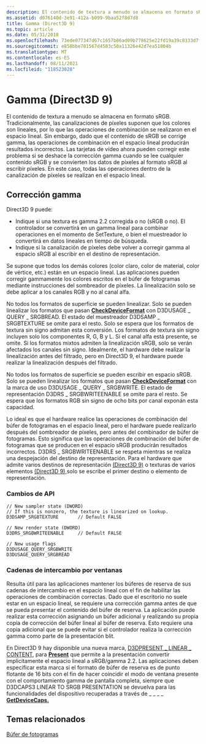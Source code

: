```yaml
---
description: El contenido de textura a menudo se almacena en formato sRGB.
ms.assetid: d076140d-3e91-412a-b099-9baa52f8d7d8
title: Gamma (Direct3D 9)
ms.topic: article
ms.date: 05/31/2018
ms.openlocfilehash: 73ede077347d67c1657b86ad09b778625e22fd19a39c8333d7f11fec51be53b1
ms.sourcegitcommit: e858bbe701567d4583c50a11326e42d7ea51804b
ms.translationtype: MT
ms.contentlocale: es-ES
ms.lasthandoff: 08/11/2021
ms.locfileid: "118523028"
---
```

# <a name="gamma-direct3d-9"></a>Gamma (Direct3D 9)

El contenido de textura a menudo se almacena en formato sRGB. Tradicionalmente, las canalizaciones de píxeles suponen que los colores son lineales, por lo que las operaciones de combinación se realizaron en el espacio lineal. Sin embargo, dado que el contenido de sRGB se corrige gamma, las operaciones de combinación en el espacio lineal producirán resultados incorrectos. Las tarjetas de vídeo ahora pueden corregir este problema si se deshace la corrección gamma cuando se lee cualquier contenido sRGB y se convierten los datos de píxeles al formato sRGB al escribir píxeles. En este caso, todas las operaciones dentro de la canalización de píxeles se realizan en el espacio lineal.

## <a name="gamma-correction"></a>Corrección gamma

Direct3D 9 puede:

-   Indique si una textura es gamma 2.2 corregida o no (sRGB o no). El controlador se convertirá en un gamma lineal para combinar operaciones en el momento de SetTexture, o bien el muestreador lo convertirá en datos lineales en tiempo de búsqueda.
-   Indique si la canalización de píxeles debe volver a corregir gamma al espacio sRGB al escribir en el destino de representación.

Se supone que todos los demás colores (color claro, color de material, color de vértice, etc.) están en un espacio lineal. Las aplicaciones pueden corregir gammamente los colores escritos en el búfer de fotogramas mediante instrucciones del sombreador de píxeles. La linealización solo se debe aplicar a los canales RGB y no al canal alfa.

No todos los formatos de superficie se pueden linealizar. Solo se pueden linealizar los formatos que pasan [**CheckDeviceFormat**](/windows/win32/api/d3d9/nf-d3d9-idirect3d9-checkdeviceformat) con D3DUSAGE \_ QUERY \_ SRGBREAD. El estado del muestreador D3DSAMP \_ SRGBTEXTURE se omite para el resto. Solo se espera que los formatos de textura sin signo admitan esta conversión. Los formatos de textura sin signo incluyen solo los componentes R, G, B y L. Si el canal alfa está presente, se omite. Si los formatos mixtos admiten la linealización sRGB, solo se verán afectados los canales sin signo. Idealmente, el hardware debe realizar la linealización antes del filtrado, pero en Direct3D 9, el hardware puede realizar la linealización después del filtrado.

No todos los formatos de superficie se pueden escribir en espacio sRGB. Solo se pueden linealizar los formatos que pasan [**CheckDeviceFormat**](/windows/win32/api/d3d9/nf-d3d9-idirect3d9-checkdeviceformat) con la marca de uso D3DUSAGE \_ QUERY \_ SRGBWRITE. El estado de representación D3DRS \_ SRGBWRITEENABLE se omite para el resto. Se espera que los formatos RGB sin signo de ocho bits por canal exponán esta capacidad.

Lo ideal es que el hardware realice las operaciones de combinación del búfer de fotogramas en el espacio lineal, pero el hardware puede realizarlo después del sombreador de píxeles, pero antes del combinador de búfer de fotogramas. Esto significa que las operaciones de combinación del búfer de fotogramas que se producen en el espacio sRGB producirán resultados incorrectos. D3DRS \_ SRGBWRITEENABLE se respeta mientras se realiza una despejación del destino de representación. Para el hardware que admite varios destinos de representación [(Direct3D 9)](multiple-render-targets.md) o texturas de varios elementos [(Direct3D 9),](multiple-element-textures.md)solo se escribe el primer destino o elemento de representación.

### <a name="api-changes"></a>Cambios de API


```
// New sampler state (DWORD)
// If this is nonzero, the texture is linearized on lookup.
D3DSAMP_SRGBTEXTURE       // Default FALSE

// New render state (DWORD)
D3DRS_SRGBWRITEENABLE     // Default FALSE

// New usage flags
D3DUSAGE_QUERY_SRGBWRITE
D3DUSAGE_QUERY_SRGBREAD
```



### <a name="windowed-swap-chains"></a>Cadenas de intercambio por ventanas

Resulta útil para las aplicaciones mantener los búferes de reserva de sus cadenas de intercambio en el espacio lineal con el fin de habilitar las operaciones de combinación correctas. Dado que el escritorio no suele estar en un espacio lineal, se requiere una corrección gamma antes de que se pueda presentar el contenido del búfer de reserva. La aplicación puede realizar esta corrección asignando un búfer adicional y realizando su propia copia de corrección del búfer lineal al búfer de reserva. Esto requiere una copia adicional que se puede evitar si el controlador realiza la corrección gamma como parte de la presentación blit.

En Direct3D 9 hay disponible una nueva marca, [D3DPRESENT \_ LINEAR \_ CONTENT](d3dpresent.md), para [**Present**](/windows/desktop/api) que permite a la presentación convertir implícitamente el espacio lineal a sRGB/gamma 2.2. Las aplicaciones deben especificar esta marca si el formato de búfer de reserva es de punto flotante de 16 bits con el fin de hacer coincidir el modo de ventana presente con el comportamiento gamma de pantalla completa, siempre que D3DCAPS3 LINEAR TO SRGB PRESENTATION se devuelva para las funcionalidades del dispositivo recuperadas a través de \_ \_ \_ \_ [**GetDeviceCaps.**](/windows/win32/api/d3d9helper/nf-d3d9helper-idirect3ddevice9-getdevicecaps)

## <a name="related-topics"></a>Temas relacionados

<dl> <dt>

[Búfer de fotogramas](frame-buffer.md)
</dt> </dl>

 

 
